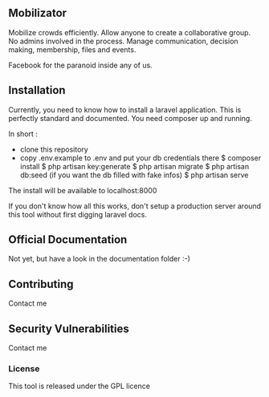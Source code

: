 ## Mobilizator

Mobilize crowds efficiently. Allow anyone to create a collaborative group. No admins involved in the process. Manage communication, decision making, membership, files and events.

Facebook for the paranoid inside any of us.

## Installation

Currently, you need to know how to install a laravel application. This is perfectly standard and documented. You need composer up and running.

In short :

- clone this repository
- copy .env.example to .env and put your db credentials there
    $ composer install
    $ php artisan key:generate
    $ php artisan migrate
    $ php artisan db:seed (if you want the db filled with fake infos)
    $ php artisan serve

The install will be available to localhost:8000

If you don't know how all this works, don't setup a production server around this tool without first digging laravel docs.

## Official Documentation

Not yet, but have a look in the documentation folder :-)

## Contributing

Contact me

## Security Vulnerabilities

Contact me

### License

This tool is released under the GPL licence
